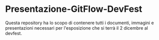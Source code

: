 # Presentazione-GitFlow-DevFest
Questa repository ha lo scopo di contenere tutti i documenti, immagini e presentazioni necessari per l'esposizione che si terrà il 2 dicembre al devfest.
